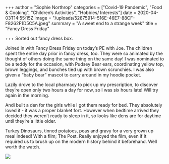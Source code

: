 +++
author = "Sophie Northrop"
categories = ["Covid-19 Pandemic", "Food & Cooking", "Children’s Activities", "Hobbies/ Interests"]
date = 2020-04-03T14:55:15Z
image = "/uploads/52875914-516E-46E7-88CF-F8262F1D5C5A.jpeg"
summary = "A sweet end to a strange week"
title = "Fancy Dress Friday"

+++
Sorted out fancy dress box.

Joined in with Fancy Dress Friday on today’s PE with Joe. The children spent the entire day prior in fancy dress, too. They were so animated by the thought of others doing the same thing on the same day! I was nominated to be a teddy for the occasion, with Pudsey Bear ears, coordinating yellow top, brown leggings, and bunches tied up with brown scrunchies. I was also given a “baby bear” mascot to carry around in my hoodie pocket.

Lazily drove to the local pharmacy to pick up my prescription, to discover they’re open only two hours a day for now, so I was six hours late! Will try again in the morning.

Andi built a den for the girls while I got them ready for bed. They absolutely loved it - it was a proper blanket fort. However when bedtime arrived they decided they weren’t ready to sleep in it, so looks like dens are for daytime until they’re a little older.

Turkey Dinosaurs, tinned potatoes, peas and gravy for a very grown up meal indeed! With a film; The Post. Really enjoyed the film, even if It required us to brush up on the modern history behind it beforehand. Well worth the watch.

![](/uploads/9D8604C0-D947-4094-9CE2-361B4DD7D980.jpeg)